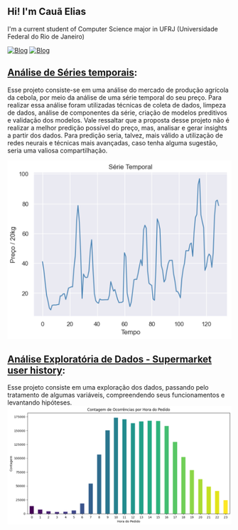 ## Hi! I'm Cauã Elias
I'm a current student of Computer Science major in UFRJ (Universidade Federal do Rio de Janeiro)

[![Blog](https://img.shields.io/badge/Kaggle-20BEFF?style=for-the-badge&logo=Kaggle&logoColor=white)](https://www.kaggle.com/cauelias)
[![Blog](https://img.shields.io/badge/LinkedIn-0077B5?style=for-the-badge&logo=linkedin&logoColor=white)](https://www.linkedin.com/in/cau%C3%A3-elias-6b54711b7/)

## [Análise de Séries temporais](https://github.com/cauaedm/time_series_forecasting):

Esse projeto consiste-se em uma análise do mercado de produção agrícola da cebola, por meio da análise de uma série temporal do seu preço. Para realizar essa análise foram utilizadas técnicas de coleta de dados, limpeza de dados, análise de componentes da série, criação de modelos preditivos e validação dos modelos. Vale ressaltar que a proposta desse projeto não é realizar a melhor predição possível do preço, mas, analisar e gerar insights a partir dos dados. Para predição seria, talvez, mais válido a utilização de redes neurais e técnicas mais avançadas, caso tenha alguma sugestão, seria uma valiosa compartilhação.

![serie_temporal](time_series_plot.png)

## [Análise Exploratória de Dados - Supermarket user history](https://github.com/cauaedm/supermarket_history_analysis):

Esse projeto consiste em uma exploração dos dados, passando pelo tratamento de algumas variáveis, compreendendo seus funcionamentos e levantando hipóteses.
![img](image.png)

